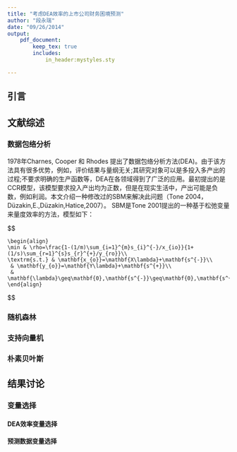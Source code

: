 ```yaml
---
title: "考虑DEA效率的上市公司财务困境预测"
author: "段永瑞"
date: "09/26/2014"
output: 
    pdf_document:
        keep_tex: true
        includes:
            in_header:mystyles.sty

---
```


## 引言

## 文献综述

### 数据包络分析
1978年Charnes, Cooper 和 Rhodes 提出了数据包络分析方法(DEA)。由于该方法具有很多优势，例如，评价结果与量纲无关;其研究对象可以是多投入多产出的过程;不要求明确的生产函数等，DEA在各领域得到了广泛的应用。最初提出的是CCR模型，该模型要求投入产出均为正数，但是在现实生活中，产出可能是负数，例如利润。本文介绍一种修改过的SBM来解决此问题（Tone 2004，Düzakin,E.,Düzakin,Hatice,2007）。
SBM是Tone 2001提出的一种基于松弛变量来量度效率的方法，模型如下：

$$

    \begin{align}
    \min & \rho=\frac{1-(1/m)\sum_{i=1}^{m}s_{i}^{-}/x_{io}}{1+(1/s)\sum_{r=1}^{s}s_{r}^{+}/y_{ro}}\\
    \textrm{s.t.} & \mathbf{x_{o}}=\mathbf{X\lambda}+\mathbf{s^{-}}\\
     & \mathbf{y_{o}}=\mathbf{Y\lambda}+\mathbf{s^{+}}\\
     & \mathbf{\lambda}\geq\mathbf{0},\mathbf{s^{-}}\geq\mathbf{0},\mathbf{s^{+}}\geq\mathbf{0}
    \end{align}
    
$$

### 随机森林

### 支持向量机

### 朴素贝叶斯

## 结果讨论

### 变量选择

#### DEA效率变量选择

#### 预测数据变量选择

### 
